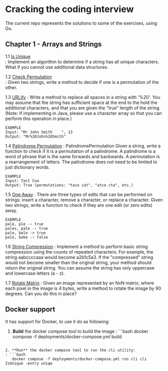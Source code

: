 # Cracking the coding interview

The current repo represents the solutions to some of the exercises, using Go.

## Chapter 1 - Arrays and Strings

1.1 [Is Unique](pkg/chapter_01/01_is_unique.go)             
: Implement an algorithm to determine if a string has all unique characters. What if you cannot use additional data 
structures.

1.2 [Check Permutation](pkg/chapter_01/02_check_permutation.go)    
: Given two strings, write a method to decide if one is a permutation of the other.

1.3 [URLify](pkg/chapter_01/03_urlify.go)
: Write a method to replace all spaces in a string with '%20'. You may assume that the string has sufficient space at 
the end to the hold the additional characters, and that you are given the "true" length of the string. (Note: If 
implementing in Java, please use a character array so that you can perform this operation in place.)

```
EXAMPLE
Input: "Mr John Smith    ", 13
Output: "Mr%20John%20Smith"
```

1.4 [Palindrome Permutation](pkg/chapter_01/04_palindromePermutation.go)
: PalindromePermutation Given a string, write a function to check if it is a permutation of a palindrome. A palindrome 
is a word of phrase that is the same forwards and backwards. A permutation is a rearrangement of letters. The 
palindrome does not need to be limited to just dictionary words.

```
EXAMPLE
Input: Tact Coa
Output: True (permutations: "taco cat", "atco cta", etc.)
```

1.5 [One Away](pkg/chapter_01/05_one_away.go)
: There are three types of edits that can be performed on strings: insert a character, remove a character, or replace a 
character. Given two strings, write a function to check if they are one edit (or zero edits) away.

```
EXAMPLE
pale, ple -› true 
pales, pale -› true 
pale, bale -> true 
pale, bake -› false
```

1.6 [String Compression](pkg/chapter_01/06_string_compression.go)
: Implement a method to perform basic string compression using the counts of repeated characters. 
For example, the string aabccccaaa would become a2b1c5a3. If the "compressed" string would not become smaller than the 
original string, your method should return the original string. You can assume the string has only uppercase and 
lowercase letters (a - z). 

1.7 [Rotate Matrix](pkg/chapter_01/07_rotate_matrix.go)
: Given an image represented by an NxN matrix, where each pixel in the image is 4 bytes, write a method to rotate the 
image by 90 degrees. Can you do this in place?
    
## Docker support
It has support for Docker, to use it do as following:

1. **Build** the docker compose tool to build the image
: ```bash
  docker compose -f deployments/docker-compose.yml build
```

2. **Run** the docker compose tool to run the cli utility:
: ```bash
   docker compose -f deployments/docker-compose.yml run cli cli IsUnique -entry uniqe
```
